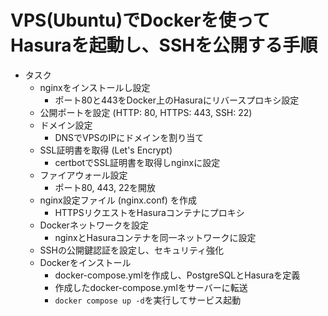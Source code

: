 # VPS(Ubuntu)でDockerを使ってHasuraを起動し、SSHを公開する手順

- タスク
  - nginxをインストールし設定
    - ポート80と443をDocker上のHasuraにリバースプロキシ設定
  - 公開ポートを設定 (HTTP: 80, HTTPS: 443, SSH: 22)
  - ドメイン設定
    - DNSでVPSのIPにドメインを割り当て
  - SSL証明書を取得 (Let's Encrypt)
    - certbotでSSL証明書を取得しnginxに設定
  - ファイアウォール設定
    - ポート80, 443, 22を開放
  - nginx設定ファイル (nginx.conf) を作成
    - HTTPSリクエストをHasuraコンテナにプロキシ
  - Dockerネットワークを設定
    - nginxとHasuraコンテナを同一ネットワークに設定
  - SSHの公開鍵認証を設定し、セキュリティ強化
  - Dockerをインストール
    - docker-compose.ymlを作成し、PostgreSQLとHasuraを定義
    - 作成したdocker-compose.ymlをサーバーに転送
    - `docker compose up -d`を実行してサービス起動
